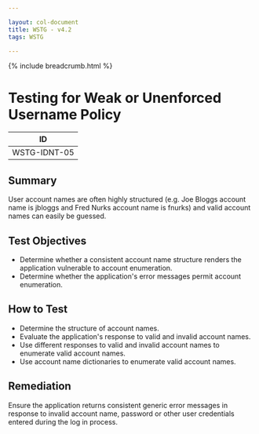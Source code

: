 ```yaml
---

layout: col-document
title: WSTG - v4.2
tags: WSTG

---
```


{% include breadcrumb.html %}
# Testing for Weak or Unenforced Username Policy

|ID          |
|------------|
|WSTG-IDNT-05|

## Summary

User account names are often highly structured (e.g. Joe Bloggs account name is jbloggs and Fred Nurks account name is fnurks) and valid account names can easily be guessed.

## Test Objectives

- Determine whether a consistent account name structure renders the application vulnerable to account enumeration.
- Determine whether the application's error messages permit account enumeration.

## How to Test

- Determine the structure of account names.
- Evaluate the application's response to valid and invalid account names.
- Use different responses to valid and invalid account names to enumerate valid account names.
- Use account name dictionaries to enumerate valid account names.

## Remediation

Ensure the application returns consistent generic error messages in response to invalid account name, password or other user credentials entered during the log in process.
